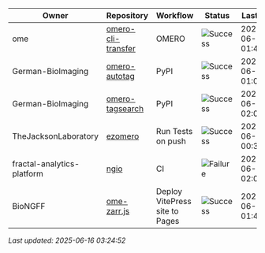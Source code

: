 | Owner | Repository | Workflow | Status | Last Run | URL |
| ----- | ---------- | -------- | ------ | -------- | --- |
| ome | [omero-cli-transfer](https://github.com/ome/omero-cli-transfer) | OMERO | ![Success](https://img.shields.io/badge/Success-brightgreen) | 2025-06-16 01:48:12 | [15669955445](https://github.com/ome/omero-cli-transfer/actions/runs/15669955445) |
| German-BioImaging | [omero-autotag](https://github.com/German-BioImaging/omero-autotag) | PyPI | ![Success](https://img.shields.io/badge/Success-brightgreen) | 2025-06-16 01:06:31 | [15669474142](https://github.com/German-BioImaging/omero-autotag/actions/runs/15669474142) |
| German-BioImaging | [omero-tagsearch](https://github.com/German-BioImaging/omero-tagsearch) | PyPI | ![Success](https://img.shields.io/badge/Success-brightgreen) | 2025-06-16 02:00:29 | [15670098992](https://github.com/German-BioImaging/omero-tagsearch/actions/runs/15670098992) |
| TheJacksonLaboratory | [ezomero](https://github.com/TheJacksonLaboratory/ezomero) | Run Tests on push | ![Success](https://img.shields.io/badge/Success-brightgreen) | 2025-06-15 00:37:00 | [15657647805](https://github.com/TheJacksonLaboratory/ezomero/actions/runs/15657647805) |
| fractal-analytics-platform | [ngio](https://github.com/fractal-analytics-platform/ngio) | CI | ![Failure](https://img.shields.io/badge/Failure-red) | 2025-06-15 02:08:59 | [15658379134](https://github.com/fractal-analytics-platform/ngio/actions/runs/15658379134) |
| BioNGFF | [ome-zarr.js](https://github.com/BioNGFF/ome-zarr.js) | Deploy VitePress site to Pages | ![Success](https://img.shields.io/badge/Success-brightgreen) | 2025-06-16 01:48:28 | [15669958355](https://github.com/BioNGFF/ome-zarr.js/actions/runs/15669958355) |


*Last updated: 2025-06-16 03:24:52*